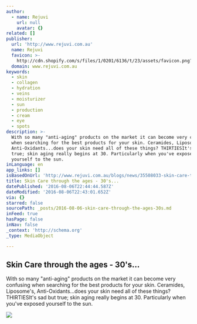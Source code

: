 ```yaml
---
author:
  - name: Rejuvi
    url: null
    avatar: {}
related: []
publisher:
  url: 'http://www.rejuvi.com.au'
  name: Rejuvi
  favicon: >-
    http://cdn.shopify.com/s/files/1/0201/6136/t/23/assets/favicon.png?13278814375732399247
  domain: www.rejuvi.com.au
keywords:
  - skin
  - collagen
  - hydration
  - veins
  - moisturizer
  - sun
  - production
  - cream
  - eye
  - spots
description: >-
  With so many "anti-aging" products on the market it can become very confusing
  when searching for the best products for your skin. Ceramides, Liposome's,
  Anti-Oxidants...does your skin need all of these things? THIRTIESIt's sad but
  true; skin aging really begins at 30. Particularly when you've exposed
  yourself to the sun.
inLanguage: en
app_links: []
isBasedOnUrl: 'http://www.rejuvi.com.au/blogs/news/35508033-skin-care-through-the-ages-30s'
title: Skin Care through the ages - 30's...
datePublished: '2016-08-06T22:44:44.587Z'
dateModified: '2016-08-06T22:43:01.652Z'
via: {}
starred: false
sourcePath: _posts/2016-08-06-skin-care-through-the-ages-30s.md
inFeed: true
hasPage: false
inNav: false
_context: 'http://schema.org'
_type: MediaObject

---
```

<article style=""><h1>Skin Care through the ages - 30's...</h1><p>With so many "anti-aging" products on the market it can become very confusing when searching for the best products for your skin. Ceramides, Liposome's, Anti-Oxidants...does your skin need all of these things? THIRTIESIt's sad but true; skin aging really begins at 30. Particularly when you've exposed yourself to the sun.</p><img src="http://cdn.shopify.com/s/files/1/0201/6136/files/6-Flawless-Haircuts-For-Women-In-Their-30s6_large.jpg?1744541251385629952" /></article>